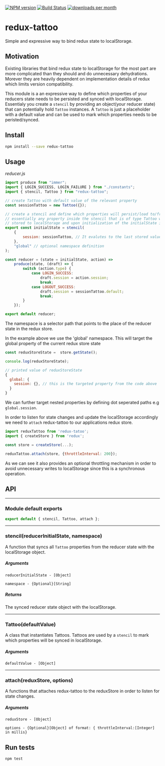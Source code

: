 [![NPM version](http://img.shields.io/npm/v/redux-tattoo.svg)](https://www.npmjs.org/package/redux-tattoo)
[![Build Status](https://travis-ci.org/jahnestacado/redux-tattoo.svg?branch=master)](https://travis-ci.org/jahnestacado/redux-tattoo)
[![downloads per month](http://img.shields.io/npm/dm/redux-tattoo.svg)](https://www.npmjs.org/package/redux-tattoo)

# redux-tattoo

Simple and expressive way to bind redux state to localStorage.

## Motivation

Existing libraries that bind redux state to localStorage for the most part are more complicated than they should and do unnecessary dehydrations. Morever they are heavily dependent on implementation details of redux which limits version compatibility.

This module is a an expressive way to define which properties of your reducers state needs to be persisted and synced with localStorage. Essentialy you create a `stencil` by providing an object(your reducer state) that can potentially hold `Tattoo` instances. A `Tattoo` is just a placeholder with a default value and can be used to mark which properties needs to be peristed/synced.

## Install

```sh
npm install --save redux-tattoo
```

## Usage

_reducer.js_

```js
import produce from "immer";
import { LOGIN_SUCCESS, LOGIN_FAILURE } from "./constants";
import { stencil, Tattoo } from "redux-tattoo";

// create Tattoo with default value of the relevant property
const sessionTattoo = new Tattoo({});

// create a stencil and define which properties will persist/load to/from localStorage
// essentially any property inside the stencil that is of type Tattoo will be
// stored to localStorage and upon initialization of the initialState if there is already a value stored for that property it will be loaded instead of the Tattoo default value
export const initialState = stencil(
    {
        session: sessionTattoo, // It evalutes to the last stored value in localStorage otherwise to the default value, in this case an empty object
    },
    "global" // optional namespace definition
);

const reducer = (state = initialState, action) =>
    produce(state, (draft) => {
        switch (action.type) {
            case LOGIN_SUCCESS:
                draft.session = action.session;
                break;
            case LOGOUT_SUCCESS:
                draft.session = sessionTattoo.default;
                break;
        }
    });

export default reducer;
```

The namespace is a selector path that points to the place of the reducer state in the redux store.

In the example above we use the 'global' namespace. This will target the global property of the current redux store state

```js
const reduxStoreState =  store.getState();

console.log(reduxStoreState);

// printed value of reduxStoreState
{
  global: {
    session: {}, // this is the targeted property from the code above
  }
}

```

We can further target nested properties by defining dot seperated paths e.g `global.session`.

In order to listen for state changes and update the localStorage accordingly we need to `attach` redux-tattoo to our applications redux store.

```js
import reduxTattoo from 'redux-tatoo';
import { createStore } from 'redux';

const store = createStore(...);

reduxTattoo.attach(store, {throttleInterval: 200});

```

As we can see it also provides an optional throttling mechanism in order to avoid unnecessary writes to localStorage since this is a synchronous operation.

## API

---

### Module default exports

```js
export default { stencil, Tattoo, attach };
```

---

### stencil(reducerInitialState, namespace)

A function that syncs all `Tattoo` properties from the reducer state with the localStorage object.

##### _Arguments_

`reducerInitialState - [Object]`

`namespace - {Optional}[String]`

##### _Returns_

The synced reducer state object with the localStorage.

---

### Tattoo(defaultValue)

A class that instantiates Tattoos. Tattoos are used by a `stencil` to mark which properties will be synced in localStorage.

##### _Arguments_

`defaultValue - [Object]`

---

### attach(reduxStore, options)

A functions that attaches redux-tattoo to the reduxStore in order to listen for state changes.

##### _Arguments_

`reduxStore - [Object]`

`options - {Optional}[Object] of format: { throttleInterval:[Integer] in millis}`

## Run tests

```sh
npm test
```
